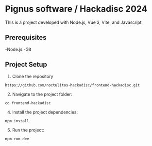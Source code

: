 # Pignus software / Hackadisc 2024
This is a project developed with Node.js, Vue 3, Vite, and Javascript.

## Prerequisites
-Node.js
-Git

## Project Setup
1. Clone the repository

```cli
https://github.com/noctulitos-hackadisc/frontend-hackadisc.git
```

2. Navigate to the project folder:

```cli
cd frontend-hackadisc
```

4. Install the project dependencies:
   
```cli
npm install 
```

5. Run the project:

 ```cli
npm run dev
```
